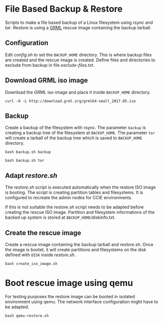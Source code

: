 # File Based Backup & Restore

Scripts to make a file based backup of a Linux filesystem using _rsync_ and
_tar_. Restore is using a [GRML](http://grml.org/) rescue image containing the
backup tarball.

## Configuration

Edit _config.sh_ to set the `BACKUP_HOME` directory. This is where backup
files are created and the rescue image is created. Define files and directories
to exclude from backup in file _exclude-files.txt_.

## Download GRML iso image

Download the _GRML_ iso-image and place it inside `BACKUP_HOME` directory.

```shell
curl -O -L http://download.grml.org/grml64-small_2017.05.iso
```

## Backup

Create a backup of the filesystem with rsync. The parameter `backup` is creating
a backup tree of the filesystem at `BACKUP_HOME`. The parameter `tar` will
create a tarball of the backup tree which is saved to `BACKUP_HOME` directory.

```shell
bash backup.sh backup
```

```shell
bash backup.sh tar
```

## Adapt _restore.sh_

The _restore.sh_ script is executed automatically when the restore ISO image
is booting. The script is creating partition tables and filesystems. It is
configured to recreate the admin nodes for CCIE environments.

If this is not suitable the _restore.sh_ script needs to be adapted before
creating the rescue ISO image. Partition and filesystem informations of the
backed up system is stored at `BACKUP_HOME`/diskinfo.txt.

## Create the rescue image

Create a rescue image containing the backup tarball and _restore.sh_.
Once the image is bootet, it will create partitions and filesystems on the
disk defined with `DISK` inside _restore.sh_.

```shell
bash create_iso_image.sh
```

# Boot rescue image using qemu

For testing purposes the restore image can be booted in isolated environment
using qemu. The network interface configuration might have to be adapted.

```shell
bash qemu-restore.sh
```
